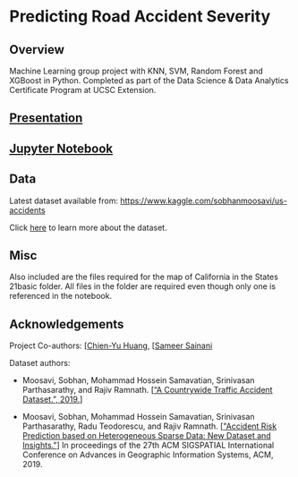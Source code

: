 # Predicting Road Accident Severity

## Overview

Machine Learning group project with KNN, SVM, Random Forest and XGBoost in Python.
Completed as part of the Data Science & Data Analytics Certificate Program at
UCSC Extension.

## [Presentation](<https://github.com/rrailton/predicting-road-accident-severity/blob/main/predicting-road-accident-severity-presentation.pdf>)

## [Jupyter Notebook](<https://github.com/rrailton/predicting-road-accident-severity/blob/main/predicting-road-accident-severity.ipynb>)

## Data

Latest dataset available from:
<https://www.kaggle.com/sobhanmoosavi/us-accidents>

Click [here](<https://smoosavi.org/datasets/us_accidents>) to learn more about
the dataset.

## Misc

Also included are the files required for the map of California in the
States 21basic folder. All files in the folder are required even though only
one is referenced in the notebook.

## Acknowledgements

Project Co-authors: [[Chien-Yu Huang](<https://www.linkedin.com/in/chienyu-huang/>),
[[Sameer Sainani](<https://www.linkedin.com/in/sameersainani/>)

Dataset authors:

- Moosavi, Sobhan, Mohammad Hossein Samavatian, Srinivasan Parthasarathy, and
Rajiv Ramnath.
[[“A Countrywide Traffic Accident Dataset.”, 2019.](<https://arxiv.org/abs/1906.05409>)]

- Moosavi, Sobhan, Mohammad Hossein Samavatian, Srinivasan Parthasarathy,
Radu Teodorescu, and Rajiv Ramnath.
[["Accident Risk Prediction based on Heterogeneous Sparse Data: New Dataset and Insights."](<https://arxiv.org/abs/1909.09638>)]
In proceedings of the 27th ACM SIGSPATIAL International Conference on Advances
in Geographic Information Systems, ACM, 2019.
